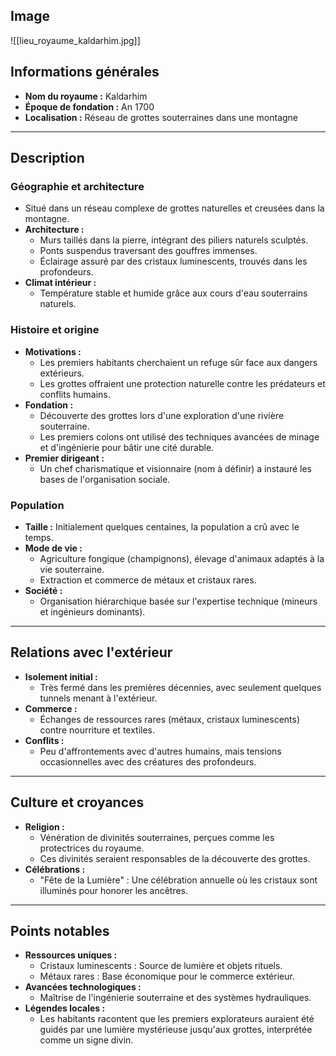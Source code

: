 ## Image

![[lieu_royaume_kaldarhim.jpg]]

## Informations générales
- **Nom du royaume :** Kaldarhim
- **Époque de fondation :** An 1700
- **Localisation :** Réseau de grottes souterraines dans une montagne

---

## Description

### **Géographie et architecture**
- Situé dans un réseau complexe de grottes naturelles et creusées dans la montagne.
- **Architecture :**
  - Murs taillés dans la pierre, intégrant des piliers naturels sculptés.
  - Ponts suspendus traversant des gouffres immenses.
  - Éclairage assuré par des cristaux luminescents, trouvés dans les profondeurs.
- **Climat intérieur :**
  - Température stable et humide grâce aux cours d'eau souterrains naturels.

### **Histoire et origine**
- **Motivations :**
  - Les premiers habitants cherchaient un refuge sûr face aux dangers extérieurs.
  - Les grottes offraient une protection naturelle contre les prédateurs et conflits humains.
- **Fondation :**
  - Découverte des grottes lors d'une exploration d'une rivière souterraine.
  - Les premiers colons ont utilisé des techniques avancées de minage et d'ingénierie pour bâtir une cité durable.
- **Premier dirigeant :**
  - Un chef charismatique et visionnaire (nom à définir) a instauré les bases de l'organisation sociale.

### **Population**
- **Taille :** Initialement quelques centaines, la population a crû avec le temps.
- **Mode de vie :**
  - Agriculture fongique (champignons), élevage d'animaux adaptés à la vie souterraine.
  - Extraction et commerce de métaux et cristaux rares.
- **Société :**
  - Organisation hiérarchique basée sur l'expertise technique (mineurs et ingénieurs dominants).

---

## Relations avec l'extérieur
- **Isolement initial :**
  - Très fermé dans les premières décennies, avec seulement quelques tunnels menant à l'extérieur.
- **Commerce :**
  - Échanges de ressources rares (métaux, cristaux luminescents) contre nourriture et textiles.
- **Conflits :**
  - Peu d'affrontements avec d'autres humains, mais tensions occasionnelles avec des créatures des profondeurs.

---

## Culture et croyances
- **Religion :**
  - Vénération de divinités souterraines, perçues comme les protectrices du royaume.
  - Ces divinités seraient responsables de la découverte des grottes.
- **Célébrations :**
  - "Fête de la Lumière" : Une célébration annuelle où les cristaux sont illuminés pour honorer les ancêtres.

---

## Points notables
- **Ressources uniques :**
  - Cristaux luminescents : Source de lumière et objets rituels.
  - Métaux rares : Base économique pour le commerce extérieur.
- **Avancées technologiques :**
  - Maîtrise de l'ingénierie souterraine et des systèmes hydrauliques.
- **Légendes locales :**
  - Les habitants racontent que les premiers explorateurs auraient été guidés par une lumière mystérieuse jusqu'aux grottes, interprétée comme un signe divin.